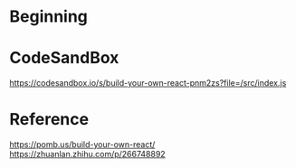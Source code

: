 # Beginning

# CodeSandBox
https://codesandbox.io/s/build-your-own-react-pnm2zs?file=/src/index.js

# Reference
https://pomb.us/build-your-own-react/    
https://zhuanlan.zhihu.com/p/266748892    
